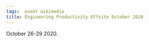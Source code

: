 ```yaml
---
tags:  event wikimedia
title: Engineering Productivity Offsite October 2020
---
```

October 26-29 2020.